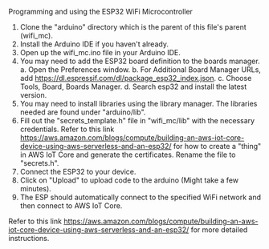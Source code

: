 Programming and using the ESP32 WiFi Microcontroller

1. Clone the "arduino" directory which is the parent of this file's parent (wifi_mc).
2. Install the Arduino IDE if you haven't already.
3. Open up the wifi_mc.ino file in your Arduino IDE.
4. You may need to add the ESP32 board definition to the boards manager.
  a. Open the Preferences window.
  b. For Additional Board Manager URLs, add https://dl.espressif.com/dl/package_esp32_index.json.
  c. Choose Tools, Board, Boards Manager.
  d. Search esp32 and install the latest version.
4. You may need to install libraries using the library manager. The libraries needed are found under "arduino/lib".
5. Fill out the "secrets_template.h" file in "wifi_mc/lib" with the necessary credentials. Refer to this link https://aws.amazon.com/blogs/compute/building-an-aws-iot-core-device-using-aws-serverless-and-an-esp32/ for how to create a "thing" in AWS IoT Core and generate the certificates. Rename the file to "secrets.h".
6. Connect the ESP32 to your device.
7. Click on "Upload" to upload code to the arduino (Might take a few minutes).
8. The ESP should automatically connect to the specified WiFi network and then connect to AWS IoT Core.

Refer to this link https://aws.amazon.com/blogs/compute/building-an-aws-iot-core-device-using-aws-serverless-and-an-esp32/ for more detailed instructions.